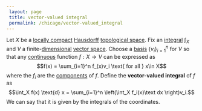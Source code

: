 ```yaml
---
 layout: page
 title: vector-valued integral
 permalink: /chicago/vector-valued_integral
---
```

Let $X$ be a [locally compact](https://mathgloss.github.io/MathGloss/chicago/locally_compact) [Hausdorff](https://mathgloss.github.io/MathGloss/chicago/Hausdorff) [topological space](https://mathgloss.github.io/MathGloss/chicago/topological_space). Fix an [integral](https://mathgloss.github.io/MathGloss/chicago/Lebesgue_integral) $\int_X$ and $V$ a finite-[dimensional](https://mathgloss.github.io/MathGloss/chicago/dimension_of_vector_space) [vector space](https://mathgloss.github.io/MathGloss/chicago/vector_space). Choose a [basis](https://mathgloss.github.io/MathGloss/chicago/basis) $\{v_i\}_{i=1}^n$ for $V$ so that any [continuous](https://mathgloss.github.io/MathGloss/chicago/continuous) function $f:X\to V$ can be expressed as $$f(x) = \sum_{i=1}^n f_(x)v_i \text{ for all } x\in X$$ where the $f_i$ are the [components](https://mathgloss.github.io/MathGloss/chicago/component_function) of $f$. Define the **vector-valued integral** of $f$ as $$\int_X f(x) \text{d} x = \sum_{i=1}^n \left(\int_X f_i(x)\text dx \right)v_i.$$ We can say that it is given by the integrals of the coordinates. 